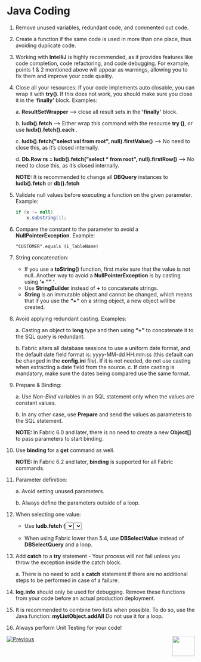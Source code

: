 # Java Coding

1. Remove unused variables, redundant code, and commented out code.

2. Create a function if the same code is used in more than one place, thus avoiding duplicate code. 

3. Working with **IntelliJ** is highly recommended, as it provides features like code completion, code refactoring, and code debugging. For example,  points 1 & 2 mentioned above will appear as warnings, allowing you to fix them and improve your code quality.

4. Close all your resources: If your code implements auto closable, you can wrap it with **try()**. If this does not work, you should make sure you close it in the ‘**finally’** block. Examples:

   a. **ResultSetWrapper** --> close all result sets in the **'finally'** block.  

   b. **ludb().fetch**  --> Either wrap this command with the resource **try ()**,  or use **ludb().fetch().each** .

   c. **ludb().fetch("select val from root", null).firstValue()** --> No need to close this, as it’s closed internally.  

   d. **Db.Row rs = ludb().fetch("select \* from root", null).firstRow()** --> No need to close this, as it’s closed internally.  

      **NOTE:** It is recommended to change all **DBQuery** instances to **ludb().fetch** or **db().fetch**

5. Validate null values before executing a function on the given parameter. Example: 

    ~~~java
    if (x != null) 
    	x.substring(1);
    ~~~

6. Compare the constant to the parameter to avoid a **NullPointerException**. Example: 

    ~~~
    "CUSTOMER".equals (i_TableName)
    ~~~

7. String concatenation:

    * If you use a **toString()** function, first make sure that the value is not null. Another way to avoid a **NullPointerException** is by casting using **‘+ "" ‘**.
    * Use **StringBuilder** instead of **+** to concatenate strings. 
    * **String** is an immutable object and cannot be changed,  which means that if you use the **“+”** on a string object, a new object will be created. 

8. Avoid applying redundant casting. Examples:

    a. Casting an object to **long** type and then using  **“+”** to concatenate it to the SQL query is redundant. 

    b. Fabric alters all database sessions to use a uniform date format, and the default date field format is: yyyy-MM-dd HH:mm:ss (this default can be changed in the **config.ini** file).  If it is not needed, do not use casting when extracting a date field from the source.
    c. If date casting is mandatory, make sure the dates being compared use the same format.

9. Prepare & Binding:

    a. Use *Non-Bind* variables in an SQL statement only when the values are constant values.  

    b. In any other case, use **Prepare** and send the values as parameters to the SQL statement. 

     **NOTE:** In Fabric 6.0 and later, there is no need to create a new **Object[]** to pass parameters to start binding. 

10. Use **binding** for a **get** command as well. 

     **NOTE:** In Fabric 6.2 and later, **binding** is supported for all Fabric commands.

11. Parameter definition:

     a. Avoid setting unused parameters. 

     b. Always define the parameters outside of a loop.

12. When selecting one value:

    * Use **ludb.fetch (<select statement>).**  **firstValue()”** instead of **Db.Rows rows = ludb.fetch(<select statement>)** with a loop.

    * When using Fabric lower than 5.4, use **DBSelectValue** instead of **DBSelectQuery** and a loop.

13. Add **catch** to a **try** statement - Your process will not fail unless you throw the exception inside the catch block. 

    a. There is no need to add a **catch** statement if there are no additional steps to be performed in case of a failure.

14. **log.info** should only be used for debugging. Remove these functions from your code before an actual production deployment.

15. It is recommended to combine two lists when possible. To do so, use the Java function: **myListObject.addAll** Do not use it for a loop. 

16. Always perform Unit Testing for your code! 

 

[![Previous](/articles/images/Previous.png)](/articles/COE/Fabric_Implementation_Best_Practices/best_practice_general.md) [<img align="right" width="60" height="54" src="/articles/images/Next.png">](/articles/COE/Fabric_Implementation_Best_Practices/best_practice_LU_and_Tables.md)

 
